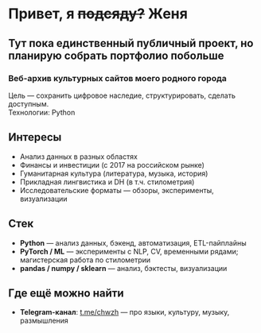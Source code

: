 # Привет, я ~~подсяду?~~ Женя



## Тут пока единственный публичный проект, но планирую собрать портфолио побольше

### Веб-архив культурных сайтов моего родного города  
Цель — сохранить цифровое наследие, структурировать, сделать доступным.  
Технологии: Python



## Интересы

- Анализ данных в разных областях
- Финансы и инвестиции (с 2017 на российском рынке)
- Гуманитарная культура (литература, музыка, история)
- Прикладная лингвистика и DH (в т.ч. стилометрия)
- Исследовательские форматы — обзоры, эксперименты, визуализации



## Стек

- **Python** — анализ данных, бэкенд, автоматизация, ETL-пайплайны
- **PyTorch / ML** — эксперименты с NLP, CV, временными рядами; магистерская работа по стилометрии
- **pandas / numpy / sklearn** — анализ, бэктесты, визуализации



## Где ещё можно найти

- **Telegram-канал**: [t.me/chwzh](https://t.me/chwzh) — про языки, культуру, музыку, размышления

